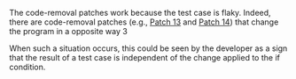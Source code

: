 The code-removal patches work because the test case is flaky. Indeed, there are code-removal patches (e.g., [Patch 13](https://github.com/dginelli/code-removal-patches-analysis/blob/master/builds-one-crashing-test-case/415796275/code-removal-patches/patch_13.patch) and [Patch 14](https://github.com/dginelli/code-removal-patches-analysis/blob/master/builds-one-crashing-test-case/415796275/code-removal-patches/patch_14.patch)) that change the program in a opposite way
3

When such a situation occurs, this could be seen by the developer as a sign that the result of a test case is independent of the change applied to the if condition.
